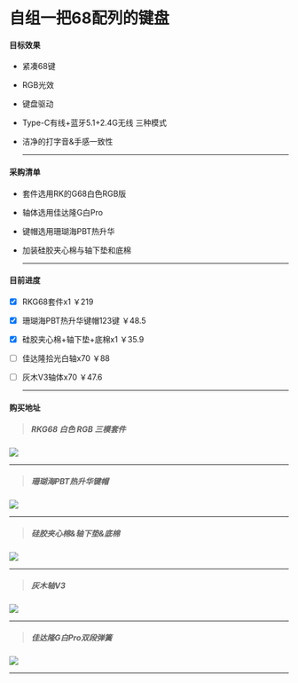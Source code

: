 # 自组一把68配列的键盘



#### 目标效果

- 紧凑68键

- RGB光效

- 键盘驱动

- Type-C有线+蓝牙5.1+2.4G无线 三种模式

- 洁净的打字音&手感一致性

  ------

#### 采购清单

- 套件选用RK的G68白色RGB版

- 轴体选用佳达隆G白Pro

- 键帽选用珊瑚海PBT热升华

- 加装硅胶夹心棉与轴下垫和底棉

  ------

#### 目前进度

- [x] RKG68套件x1 ￥219

- [x] 珊瑚海PBT热升华键帽123键 ￥48.5

- [x] 硅胶夹心棉+轴下垫+底棉x1 ￥35.9

- [ ] 佳达隆拾光白轴x70 ￥88

- [ ] 灰木V3轴体x70 ￥47.6

  ---

#### 购买地址

> ##### RKG68 白色 RGB 三模套件

[![](https://img.alicdn.com/imgextra/i4/3909437232/O1CN01Tebc7Q23IJ5IPqOBg_!!3909437232.jpg_430x430q90.jpg)](https://detail.tmall.com/item.htm?id=665436499642&sku_properties=5919063%3A6536025%3B211004089%3A10010)

---

> ##### 珊瑚海PBT热升华键帽

[![](https://img.pddpic.com/mms-material-img/2021-07-27/899445b8-b5f2-4b91-8723-911f88049dde.jpeg.a.jpeg?imageView2/2/w/1300/q/80/format/webp)](https://mobile.yangkeduo.com/goods1.html?goods_id=265192733907&page_from=31&pxq_secret_key=JAGFKTXAP5UZ2SOCOV5B366YIUOPDQBMISZFRUZCL6G3T7GH7GMA&share_uin=3WRSW7DFTRXLJB433OUEQ7U3DE_GEXDA&refer_share_id=00164cae6dd84ee8aeb9601de7c60f7d&refer_share_uin=3WRSW7DFTRXLJB433OUEQ7U3DE_GEXDA&refer_share_channel=copy_link&refer_share_form=text)

---

> ##### 硅胶夹心棉&轴下垫&底棉

[![](https://gd2.alicdn.com/imgextra/i2/2207960077656/O1CN01oLt30K26QV0yxlwST_!!2207960077656.jpg)](https://item.taobao.com/item.htm?id=666078370788)

---

> ##### 灰木轴V3

[![](https://img.pddpic.com/mms-material-img/2022-08-24/b73c6165-4af0-4d13-80d0-dda395438331.jpeg?imageView2/2/w/1300/q/80/format/webp)](https://mobile.yangkeduo.com/goods.html?goods_id=405704569170&page_from=35&_x_share_id=00164cae6dd84ee8aeb9601de7c60f7d&refer_page_name=likes&refer_page_id=10034_1662703332172_4yo7p3mkhe&refer_page_sn=10034)

---

> ##### 佳达隆G白Pro双段弹簧

[![](https://img.pddpic.com/mms-material-img/2022-04-06/95cc1ea3-7df7-477d-92a0-efb7eea7670a.jpeg?imageView2/2/w/1300/q/80/format/webp)](https://mobile.yangkeduo.com/goods1.html?goods_id=346204370025&page_from=31&pxq_secret_key=JAGFKTXAP5UZ2SOCOV5B366YIXHVK26LBCA2ELVSLME37Z4HXDFQ&share_uin=3WRSW7DFTRXLJB433OUEQ7U3DE_GEXDA&_wv=1&refer_share_id=f42387657c54431c8c782cc42b19ccf9&refer_share_uin=3WRSW7DFTRXLJB433OUEQ7U3DE_GEXDA&refer_share_channel=qq&refer_share_form=card&_wvx=10&_x_share_id=f42387657c54431c8c782cc42b19ccf9&refer_page_name=login&refer_page_id=10169_1662704080632_5m25wshw8w&refer_page_sn=10169)

------

